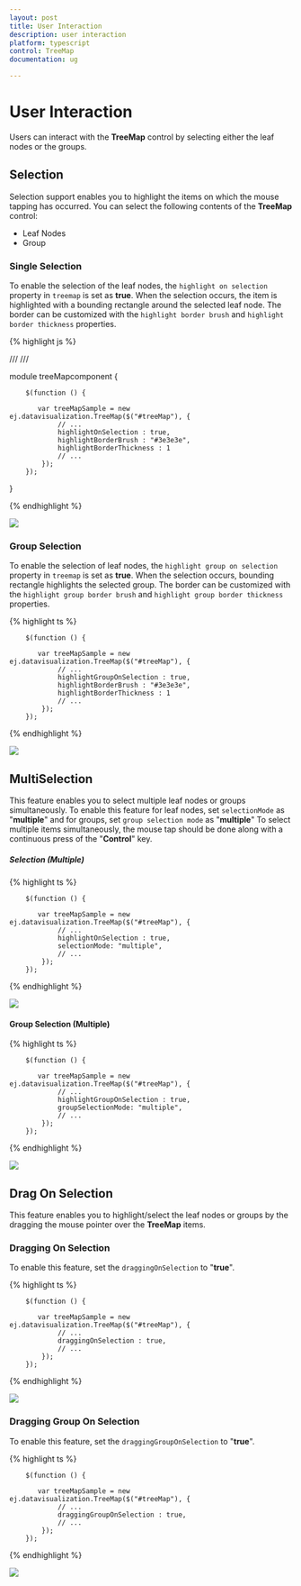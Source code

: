 ```yaml
---
layout: post
title: User Interaction
description: user interaction
platform: typescript
control: TreeMap
documentation: ug

---
```


# User Interaction

Users can interact with the **TreeMap** control by selecting either the leaf nodes or the groups.

## Selection

Selection support enables you to highlight the items on which the mouse tapping has occurred. You can select the following contents of the **TreeMap** control:

* Leaf Nodes
* Group

### Single Selection

To enable the selection of the leaf nodes, the `highlight on selection` property in `treemap` is set as **true**. When the selection occurs, the item is highlighted with a bounding rectangle around the selected leaf node.
The border can be customized with the `highlight border brush` and `highlight border thickness` properties.


{% highlight js %}

/// <reference path="../tsfiles/jquery.d.ts"></reference>
/// <reference path="../tsfiles/ej.web.all.d.ts"></reference>

module treeMapcomponent {

        $(function () {

           var treeMapSample = new ej.datavisualization.TreeMap($("#treeMap"), {
                // ...
                highlightOnSelection : true,
                highlightBorderBrush : "#3e3e3e",
                highlightBorderThickness : 1
                // ...                
            });
        });
}
        
{% endhighlight %}

![](User-Interaction_images/User-Interaction_img1.png)        


### Group Selection

To enable the selection of leaf nodes, the `highlight group on selection` property in `treemap` is set as **true**. When the selection occurs, bounding rectangle highlights the selected group. The border can be customized with the `highlight group border brush` and `highlight group border thickness` properties.

{% highlight ts %}

        $(function () {

           var treeMapSample = new ej.datavisualization.TreeMap($("#treeMap"), {
                // ...
                highlightGroupOnSelection : true,
                highlightBorderBrush : "#3e3e3e",
                highlightBorderThickness : 1
                // ...                
            });
        });
        
{% endhighlight %}

![](User-Interaction_images/User-Interaction_img3.png)  
        

## MultiSelection

This feature enables you to select multiple leaf nodes or groups simultaneously. To enable this feature for leaf nodes, set `selectionMode` as "**multiple**" and for groups, set `group selection mode` as "**multiple**"
To select multiple items simultaneously, the mouse tap should be done along with a continuous press of the "**Control**" key.  

##### Selection (Multiple)

{% highlight ts %}

        $(function () {

           var treeMapSample = new ej.datavisualization.TreeMap($("#treeMap"), {
                // ...
                highlightOnSelection : true,
                selectionMode: "multiple",
                // ...                
            });
        });
        
{% endhighlight %}

![](User-Interaction_images/User-Interaction_img2.png) 


#### Group Selection (Multiple)

{% highlight ts %}

        $(function () {

           var treeMapSample = new ej.datavisualization.TreeMap($("#treeMap"), {
                // ...
                highlightGroupOnSelection : true,
                groupSelectionMode: "multiple",
                // ...                
            });
        });
        
{% endhighlight %}

![](User-Interaction_images/User-Interaction_img4.png)


## Drag On Selection

This feature enables you to highlight/select the leaf nodes or groups by the dragging the mouse pointer over the **TreeMap** items.

### Dragging On Selection

To enable this feature, set the `draggingOnSelection` to "**true**".

{% highlight ts %}

        $(function () {

           var treeMapSample = new ej.datavisualization.TreeMap($("#treeMap"), {
                // ...
                draggingOnSelection : true,
                // ...                
            });
        });
        
{% endhighlight %}

![](User-Interaction_images/User-Interaction_img5.png)

### Dragging Group On Selection

To enable this feature, set the `draggingGroupOnSelection` to "**true**".

{% highlight ts %}

        $(function () {

           var treeMapSample = new ej.datavisualization.TreeMap($("#treeMap"), {
                // ...
                draggingGroupOnSelection : true,
                // ...                
            });
        });
        
{% endhighlight %}

![](User-Interaction_images/User-Interaction_img6.png)